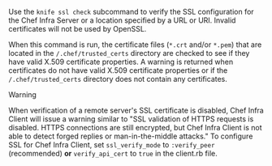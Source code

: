Use the `knife ssl check` subcommand to verify the SSL configuration for
the Chef Infra Server or a location specified by a URL or URI. Invalid
certificates will not be used by OpenSSL.

When this command is run, the certificate files (`*.crt` and/or `*.pem`)
that are located in the `/.chef/trusted_certs` directory are checked to
see if they have valid X.509 certificate properties. A warning is
returned when certificates do not have valid X.509 certificate
properties or if the `/.chef/trusted_certs` directory does not contain
any certificates.

<div class="admonition-warning">

<p class="admonition-warning-title">Warning</p>

<div class="admonition-warning-text">

When verification of a remote server's SSL certificate is disabled, Chef
Infra Client will issue a warning similar to "SSL validation of HTTPS
requests is disabled. HTTPS connections are still encrypted, but Chef
Infra Client is not able to detect forged replies or man-in-the-middle
attacks." To configure SSL for Chef Infra Client, set `ssl_verify_mode`
to `:verify_peer` (recommended) **or** `verify_api_cert` to `true` in
the client.rb file.



</div>

</div>